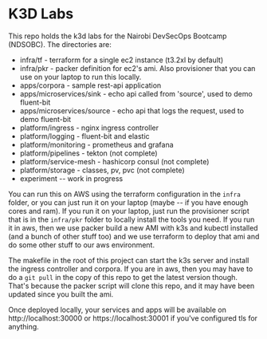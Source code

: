# K3D Labs

This repo holds the k3d labs for the Nairobi DevSecOps Bootcamp (NDSOBC). The directories are:

* infra/tf - terraform for a single ec2 instance (t3.2xl by default)
* infra/pkr - packer definition for ec2's ami. Also provisioner that you can use on your laptop to run this locally.
* apps/corpora - sample rest-api application
* apps/microservices/sink - echo api called from 'source', used to demo fluent-bit
* apps/microservices/source - echo api that logs the request, used to demo fluent-bit
* platform/ingress - nginx ingress controller
* platform/logging - fluent-bit and elastic
* platform/monitoring - prometheus and grafana
* platform/pipelines - tekton (not complete)
* platform/service-mesh - hashicorp consul (not complete)
* platform/storage - classes, pv, pvc (not complete)
* experiment -- work in progress

You can run this on AWS using the terraform configuration in the `infra` folder, or you can just run it on your laptop (maybe -- if you have enough cores and ram). If you run it on your laptop, just run the provisioner script that is in the `infra/pkr` folder to locally install the tools you need. If you run it in aws, then we use packer build a new AMI with k3s and kubectl installed (and a bunch of other stuff too) and we use terraform to deploy that ami and do some other stuff to our aws environment. 

The makefile in the root of this project can start the k3s server and install the ingress controller and corpora. If you are in aws, then you may have to do a `git pull` in the copy of this repo to get the latest version though. That's because the packer script will clone this repo, and it may have been updated since you built the ami.

Once deployed locally, your services and apps will be available on http://localhost:30000 or https://localhost:30001 if you've configured tls for anything.
